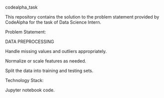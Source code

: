 codealpha_task


This repository contains the solution to the problem statement provided by CodeAlpha for the task of Data Science Intern.

Problem Statement:


DATA PREPROCESSING



Handle missing values and outliers appropriately.

Normalize or scale features as needed.

Split the data into training and testing sets.



Technology Stack:



Jupyter notebook code.

